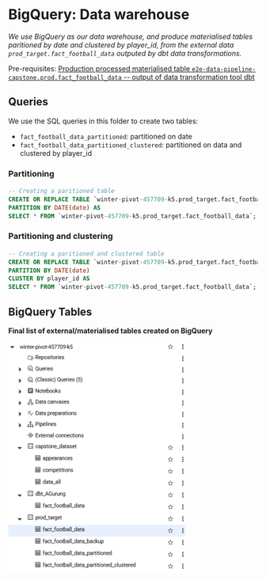# BigQuery: Data warehouse

*We use BigQuery as our data warehouse, and produce materialised tables paritioned by date and clustered by player_id, from the external data `prod_target.fact_football_data` outputed by dbt data transformations.*

Pre-requisites: [Production processed materialised table `e2e-data-pipeline-capstone.prod.fact_football_data` -- output of data transformation tool dbt](../dbt-data-transformation/README.md)

## Queries

We use the SQL queries in this folder to create two tables:
* `fact_football_data_partitioned`: partitioned on date
* `fact_football_data_partitioned_clustered`: partitioned on data and clustered by player_id

### Partitioning

```sql
-- Creating a paritioned table
CREATE OR REPLACE TABLE `winter-pivot-457709-k5.prod_target.fact_football_data_partitioned`
PARTITION BY DATE(date) AS
SELECT * FROM `winter-pivot-457709-k5.prod_target.fact_football_data`;
```

### Partitioning and clustering

```sql
-- Creating a paritioned and clustered table
CREATE OR REPLACE TABLE `winter-pivot-457709-k5.prod_target.fact_football_data_partitioned_clustered`
PARTITION BY DATE(date)
CLUSTER BY player_id AS
SELECT * FROM `winter-pivot-457709-k5.prod_target.fact_football_data`;
```

## BigQuery Tables

**Final list of external/materialised tables created on BigQuery**

![alt text](bigquery_tables_final.png)